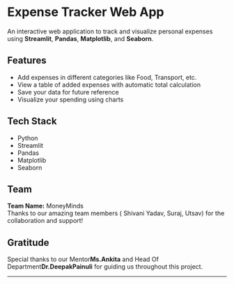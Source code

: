# Expense Tracker Web App

An interactive web application to track and visualize personal expenses using **Streamlit**, **Pandas**, **Matplotlib**, and **Seaborn**.

## Features
- Add expenses in different categories like Food, Transport, etc.
- View a table of added expenses with automatic total calculation
- Save your data for future reference
- Visualize your spending using charts

## Tech Stack
- Python
- Streamlit
- Pandas
- Matplotlib
- Seaborn

## Team
**Team Name:** MoneyMinds  
Thanks to our amazing team members ( Shivani Yadav, Suraj, Utsav) for the collaboration and support!

## Gratitude
Special thanks to our Mentor**Ms.Ankita**  and Head Of Department**Dr.DeepakPainuli** for guiding us throughout this project.

---

